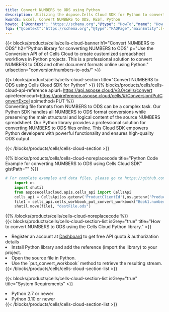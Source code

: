 ```yaml
---
title: Convert NUMBERS to ODS using Python 
description: Utilizing the Aspose.Cells Cloud SDK for Python to convert a NUMBERS format file to a ODS format file. 
kwords: Excel, Convert NUMBERS to ODS, REST, Python
howto: {"@context": "https://schema.org","@type": "HowTo","name": "How to convert NUMBERS to ODS using the Cells Cloud Python library.","description": "How to convert NUMBERS to ODS using the Cells Cloud Python library.","image": {"@type": "ImageObject"},"url": "/python/conversion/numbers-to-ods/","step": [{ "@type": "HowToStep","name": "How to convert NUMBERS to ODS using the Cells Cloud Python library. step 1", "image": {"@type": "ImageObject",},"url": "/python/conversion/numbers-to-ods/","text": "Register an account at <a href='https://dashboard.aspose.cloud/'>Dashboard</a> to get free API quota & authorization details",},{ "@type": "HowToStep","name": "How to convert NUMBERS to ODS using the Cells Cloud Python library. step 1", "image": {"@type": "ImageObject",},"url": "/python/conversion/numbers-to-ods/","text": "Install Python library and add the reference (import the library) to your project.",},{ "@type": "HowToStep","name": "How to convert NUMBERS to ODS using the Cells Cloud Python library. step 1", "image": {"@type": "ImageObject",},"url": "/python/conversion/numbers-to-ods/","text": "Open the source file in Python.",},{ "@type": "HowToStep","name": "How to convert NUMBERS to ODS using the Cells Cloud Python library. step 1", "image": {"@type": "ImageObject",},"url": "/python/conversion/numbers-to-ods/","text": "Use the `put_convert_workbook` method to retrieve the resulting stream.",}, ],"supply": {"@type": "HowToSupply","name": "document"},"tool": [{"@type": "HowToTool","name": "PyCharm, Visual Studio Code, Sublime, Eclipse"},{"@type": "HowToTool","name": "Aspose Cells"}],"totalTime": "PT6M"}
fqa: {"@context":"https://schema.org","@type":"FAQPage","mainEntity":[{"@type":"Question","name":"Why convert file formats in C# using REST API?","acceptedAnswer":{"@type":"Answer","text":"Documents are encoded in many ways, and some files may be incompatible with the software you use. To open and read such files, just convert them to appropriate file formats.<br/><ol><li>Install .NET SDK and add the reference (import the library) to your project.</li><li>Open the source file in C# using REST API.</li><li>Call the PutConvertWorkbookRequest() method, passing an output filename with required extension.</li><li>Get the result of conversion as a separate file.</li></ol>"}},{"@type":"Question","name":"What file formats can I convert with your C# library?","acceptedAnswer":{"@type":"Answer","text":"We support a variety of file formats for conversion using .NET library, including XLSX, Excel, xls , PDF, CSV, HTML, Markdown, XML, PNG, JPG, TIFF, Json, TXT and many more."}},{"@type":"Question","name":"What is the maximum allowed file size for conversion using this .NET library?","acceptedAnswer":{"@type":"Answer","text":"There are no file size limits for format conversions using .NET library."}}]}
---
```



{{< blocks/products/cells/cells-cloud-banner h1="Convert NUMBERS to ODS" h2="Python library for converting NUMBERS to ODS" p="Use the Conversion API of of Cells Cloud to create customized spreadsheet workflows in Python projects. This is a professional solution to convert NUMBERS to ODS and other document formats online using Python." urlsection="conversion/numbers-to-ods/" >}}

{{< blocks/products/cells/cells-cloud-section  title="Convert NUMBERS to ODS using Cells Cloud SDK for Python" >}}
{{% blocks/products/cells/cells-cloud-api-reference  apiurl=https://api.aspose.cloud/v3.0/cells/convert  apireferenceurl=https://apireference.aspose.cloud/cells/#/Conversion/PutConvertExcel  apimethod=PUT %}}
<br/>
Converting file formats from NUMBERS to ODS can be a complex task. Our Python SDK handles all NUMBERS to ODS format conversions while preserving the main structural and logical content of the source NUMBERS spreadsheet. Our Python library provides a professional solution for converting NUMBERS to ODS files online. This Cloud SDK empowers Python developers with powerful functionality and ensures high-quality ODS output.

{{< /blocks/products/cells/cells-cloud-section >}}

{{% blocks/products/cells/cells-cloud-noreplacecode title="Python Code Example for converting NUMBERS to ODS using Cells Cloud SDK" gistPath="" %}}
 
```python
# For complete examples and data files, please go to https://github.com/aspose-cells-cloud/aspose-cells-cloud-python/
    import os
    import shutil
    from asposecellscloud.apis.cells_api import CellsApi
    cells_api = CellsApi(os.getenv('ProductClientId'),os.getenv('ProductClientSecret'))
    file1 = cells_api.cells_workbook_put_convert_workbook("Book1.numbers",format="ods")
    shutil.move(file1, "destFile.ods")     
```
 
{{% /blocks/products/cells/cells-cloud-noreplacecode  %}}
<br/>
{{< blocks/products/cells/cells-cloud-section-list isGrey="true"  title="How to convert NUMBERS to ODS using the Cells Cloud Python library." >}}
<li>Register an account at <a href="https://dashboard.aspose.cloud/">Dashboard</a> to get free API quota & authorization details</li>
<li>Install Python library and add the reference (import the library) to your project.</li>
<li>Open the source file in Python.</li>
<li>Use the `put_convert_workbook` method to retrieve the resulting stream.</li>
{{< /blocks/products/cells/cells-cloud-section-list >}}

{{< blocks/products/cells/cells-cloud-section-list isGrey="true"  title="System Requirements" >}}
<li>Python 2.7 or newer</li>
<li>Python 3.10 or newer</li>
{{< /blocks/products/cells/cells-cloud-section-list >}}
